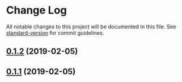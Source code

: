 # Change Log

All notable changes to this project will be documented in this file. See [standard-version](https://github.com/conventional-changelog/standard-version) for commit guidelines.

<a name="0.1.2"></a>
## [0.1.2](https://github.com/mrwest808/skal/compare/v0.1.1...v0.1.2) (2019-02-05)



<a name="0.1.1"></a>
## [0.1.1](https://github.com/mrwest808/skal/compare/v0.1.0...v0.1.1) (2019-02-05)
